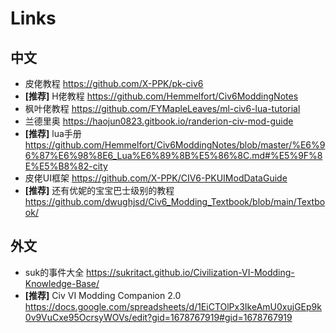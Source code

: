# Links

## 中文

- 皮佬教程 https://github.com/X-PPK/pk-civ6
- **[推荐]** H佬教程 https://github.com/Hemmelfort/Civ6ModdingNotes
- 枫叶佬教程 https://github.com/FYMapleLeaves/ml-civ6-lua-tutorial
- 兰德里奥 https://haojun0823.gitbook.io/randerion-civ-mod-guide
- **[推荐]** lua手册 https://github.com/Hemmelfort/Civ6ModdingNotes/blob/master/%E6%96%87%E6%98%8E6_Lua%E6%89%8B%E5%86%8C.md#%E5%9F%8E%E5%B8%82-city
- 皮佬UI框架 https://github.com/X-PPK/CIV6-PKUIModDataGuide
- **[推荐]** 还有优妮的宝宝巴士级别的教程 https://github.com/dwughjsd/Civ6_Modding_Textbook/blob/main/Textbook/

## 外文
- suk的事件大全 https://sukritact.github.io/Civilization-VI-Modding-Knowledge-Base/
- **[推荐]** Civ VI Modding Companion 2.0 https://docs.google.com/spreadsheets/d/1EiCTOlPx3IkeAmU0xujGEp9k0v9VuCxe95OcrsyWOVs/edit?gid=1678767919#gid=1678767919